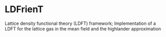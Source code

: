 # LDFrienT
Lattice density functional theory (LDFT) framework; Implementation of a LDFT for the lattice gas in the mean field and the highlander approximation
